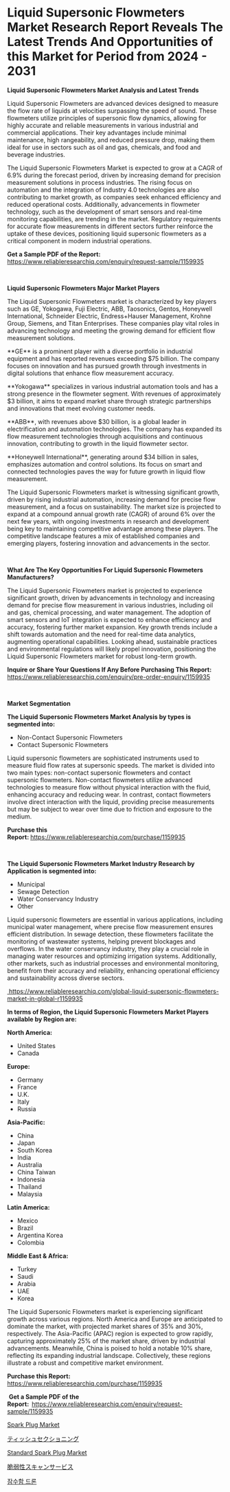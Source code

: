 <p><h1>Liquid Supersonic Flowmeters Market Research Report Reveals The Latest Trends And Opportunities of this Market for Period from 2024 - 2031</h1></p><p><strong>Liquid Supersonic Flowmeters Market Analysis and Latest Trends</strong></p>
<p><p>Liquid Supersonic Flowmeters are advanced devices designed to measure the flow rate of liquids at velocities surpassing the speed of sound. These flowmeters utilize principles of supersonic flow dynamics, allowing for highly accurate and reliable measurements in various industrial and commercial applications. Their key advantages include minimal maintenance, high rangeability, and reduced pressure drop, making them ideal for use in sectors such as oil and gas, chemicals, and food and beverage industries.</p><p>The Liquid Supersonic Flowmeters Market is expected to grow at a CAGR of 6.9% during the forecast period, driven by increasing demand for precision measurement solutions in process industries. The rising focus on automation and the integration of Industry 4.0 technologies are also contributing to market growth, as companies seek enhanced efficiency and reduced operational costs. Additionally, advancements in flowmeter technology, such as the development of smart sensors and real-time monitoring capabilities, are trending in the market. Regulatory requirements for accurate flow measurements in different sectors further reinforce the uptake of these devices, positioning liquid supersonic flowmeters as a critical component in modern industrial operations.</p></p>
<p><strong>Get a Sample PDF of the Report:&nbsp;</strong> <a href="https://www.reliableresearchiq.com/enquiry/request-sample/1159935">https://www.reliableresearchiq.com/enquiry/request-sample/1159935</a></p>
<p>&nbsp;</p>
<p><strong>Liquid Supersonic Flowmeters Major Market Players</strong></p>
<p><p>The Liquid Supersonic Flowmeters market is characterized by key players such as GE, Yokogawa, Fuji Electric, ABB, Taosonics, Gentos, Honeywell International, Schneider Electric, Endress+Hauser Management, Krohne Group, Siemens, and Titan Enterprises. These companies play vital roles in advancing technology and meeting the growing demand for efficient flow measurement solutions.</p><p>**GE** is a prominent player with a diverse portfolio in industrial equipment and has reported revenues exceeding $75 billion. The company focuses on innovation and has pursued growth through investments in digital solutions that enhance flow measurement accuracy.</p><p>**Yokogawa** specializes in various industrial automation tools and has a strong presence in the flowmeter segment. With revenues of approximately $3 billion, it aims to expand market share through strategic partnerships and innovations that meet evolving customer needs.</p><p>**ABB**, with revenues above $30 billion, is a global leader in electrification and automation technologies. The company has expanded its flow measurement technologies through acquisitions and continuous innovation, contributing to growth in the liquid flowmeter sector.</p><p>**Honeywell International**, generating around $34 billion in sales, emphasizes automation and control solutions. Its focus on smart and connected technologies paves the way for future growth in liquid flow measurement.</p><p>The Liquid Supersonic Flowmeters market is witnessing significant growth, driven by rising industrial automation, increasing demand for precise flow measurement, and a focus on sustainability. The market size is projected to expand at a compound annual growth rate (CAGR) of around 6% over the next few years, with ongoing investments in research and development being key to maintaining competitive advantage among these players. The competitive landscape features a mix of established companies and emerging players, fostering innovation and advancements in the sector.</p></p>
<p>&nbsp;</p>
<p><strong>What Are The Key Opportunities For Liquid Supersonic Flowmeters Manufacturers?</strong></p>
<p><p>The Liquid Supersonic Flowmeters market is projected to experience significant growth, driven by advancements in technology and increasing demand for precise flow measurement in various industries, including oil and gas, chemical processing, and water management. The adoption of smart sensors and IoT integration is expected to enhance efficiency and accuracy, fostering further market expansion. Key growth trends include a shift towards automation and the need for real-time data analytics, augmenting operational capabilities. Looking ahead, sustainable practices and environmental regulations will likely propel innovation, positioning the Liquid Supersonic Flowmeters market for robust long-term growth.</p></p>
<p><strong>Inquire or Share Your Questions If Any Before Purchasing This Report:</strong> <a href="https://www.reliableresearchiq.com/enquiry/pre-order-enquiry/1159935">https://www.reliableresearchiq.com/enquiry/pre-order-enquiry/1159935</a></p>
<p>&nbsp;</p>
<p><strong>Market Segmentation</strong></p>
<p><strong>The Liquid Supersonic Flowmeters Market Analysis by types is segmented into:</strong></p>
<p><ul><li>Non-Contact Supersonic Flowmeters</li><li>Contact Supersonic Flowmeters</li></ul></p>
<p><p>Liquid supersonic flowmeters are sophisticated instruments used to measure fluid flow rates at supersonic speeds. The market is divided into two main types: non-contact supersonic flowmeters and contact supersonic flowmeters. Non-contact flowmeters utilize advanced technologies to measure flow without physical interaction with the fluid, enhancing accuracy and reducing wear. In contrast, contact flowmeters involve direct interaction with the liquid, providing precise measurements but may be subject to wear over time due to friction and exposure to the medium.</p></p>
<p><strong>Purchase this Report:&nbsp;</strong><a href="https://www.reliableresearchiq.com/purchase/1159935">https://www.reliableresearchiq.com/purchase/1159935</a></p>
<p>&nbsp;</p>
<p><strong>The Liquid Supersonic Flowmeters Market Industry Research by Application is segmented into:</strong></p>
<p><ul><li>Municipal</li><li>Sewage Detection</li><li>Water Conservancy Industry</li><li>Other</li></ul></p>
<p><p>Liquid supersonic flowmeters are essential in various applications, including municipal water management, where precise flow measurement ensures efficient distribution. In sewage detection, these flowmeters facilitate the monitoring of wastewater systems, helping prevent blockages and overflows. In the water conservancy industry, they play a crucial role in managing water resources and optimizing irrigation systems. Additionally, other markets, such as industrial processes and environmental monitoring, benefit from their accuracy and reliability, enhancing operational efficiency and sustainability across diverse sectors.</p></p>
<p><a href="https://www.reliableresearchiq.com/global-liquid-supersonic-flowmeters-market-in-global-r1159935">&nbsp;https://www.reliableresearchiq.com/global-liquid-supersonic-flowmeters-market-in-global-r1159935</a></p>
<p><strong>In terms of Region, the Liquid Supersonic Flowmeters Market Players available by Region are:</strong></p>
<p>
    <p> <strong> North America: </strong>
        <ul>
            <li>United States</li>
            <li>Canada</li>
        </ul>
        </p> 
    <p> <strong> Europe: </strong>
        <ul>
            <li>Germany</li>
            <li>France</li>
            <li>U.K.</li>
            <li>Italy</li>
            <li>Russia</li>
        </ul>
        </p> 
    <p> <strong> Asia-Pacific: </strong>
        <ul>
            <li>China</li>
            <li>Japan</li>
            <li>South Korea</li>
            <li>India</li>
            <li>Australia</li>
            <li>China Taiwan</li>
            <li>Indonesia</li>
            <li>Thailand</li>
            <li>Malaysia</li>
        </ul>
        </p> 
    <p> <strong> Latin America: </strong>
        <ul>
            <li>Mexico</li>
            <li>Brazil</li>
            <li>Argentina Korea</li>
            <li>Colombia</li>
        </ul>
        </p> 
    <p> <strong> Middle East & Africa: </strong>
        <ul>
            <li>Turkey</li>
            <li>Saudi</li>
            <li>Arabia</li>
            <li>UAE</li>
            <li>Korea</li>
        </ul>
    </p>
    </p>
<p><p>The Liquid Supersonic Flowmeters market is experiencing significant growth across various regions. North America and Europe are anticipated to dominate the market, with projected market shares of 35% and 30%, respectively. The Asia-Pacific (APAC) region is expected to grow rapidly, capturing approximately 25% of the market share, driven by industrial advancements. Meanwhile, China is poised to hold a notable 10% share, reflecting its expanding industrial landscape. Collectively, these regions illustrate a robust and competitive market environment.</p></p>
<p><strong>Purchase this Report: </strong><a href="https://www.reliableresearchiq.com/purchase/1159935">https://www.reliableresearchiq.com/purchase/1159935</a></p>
<p>&nbsp;<strong>Get a Sample PDF of the Report:&nbsp;&nbsp;</strong><a href="https://www.reliableresearchiq.com/enquiry/request-sample/1159935">https://www.reliableresearchiq.com/enquiry/request-sample/1159935</a></p>
<p><strong></strong></p>
<p><p><a href="https://www.linkedin.com/pulse/global-spark-plug-market-product-type-application-region-2l3se?trackingId=2GHE%2Fj8rQSe18XkHTHJPBg%3D%3D">Spark Plug Market</a></p><p><a href="https://medium.com/@deliaschoen/tissue-sectioning-market-%E3%81%AE%E3%82%B0%E3%83%AD%E3%83%BC%E3%83%90%E3%83%AB%E5%B8%82%E5%A0%B4%E6%A6%82%E8%A6%81%E3%81%AF-%E4%B8%96%E7%95%8C%E3%81%8A%E3%82%88%E3%81%B3%E4%B8%BB%E8%A6%81%E5%B8%82%E5%A0%B4%E3%81%AB%E3%81%8A%E3%81%91%E3%82%8B%E6%A5%AD%E7%95%8C%E3%81%AB%E5%BD%B1%E9%9F%BF%E3%82%92%E4%B8%8E%E3%81%88%E3%82%8B%E4%B8%BB%E8%A6%81%E3%81%AA%E3%83%88%E3%83%AC%E3%83%B3%E3%83%89%E3%81%AB%E3%81%A4%E3%81%84%E3%81%A6-%E7%8B%AC%E8%87%AA%E3%81%AE%E8%A6%96%E7%82%B9%E3%82%92%E6%8F%90%E4%BE%9B%E3%81%97%E3%81%BE%E3%81%99-d669bd41dfdc">ティッシュセクショニング</a></p><p><a href="https://www.linkedin.com/pulse/global-standard-spark-plug-market-trends-analysis-future-vkxze?trackingId=Ww7IV3ruQ8O5UkWfQVXgRg%3D%3D">Standard Spark Plug Market</a></p><p><a href="https://medium.com/@aviscarter68/vulnerability-scanning-service-market-%E3%81%AF-%E3%82%B3%E3%82%B9%E3%83%88%E7%AE%A1%E7%90%86%E3%81%A8%E5%8A%B9%E7%8E%87%E5%90%91%E4%B8%8A%E3%82%92%E5%84%AA%E5%85%88%E3%81%97%E3%81%BE%E3%81%99-%E3%81%95%E3%82%89%E3%81%AB-%E5%A0%B1%E5%91%8A%E6%9B%B8%E3%81%AF%E5%B8%82%E5%A0%B4%E3%81%AE%E9%9C%80%E8%A6%81%E9%9D%A2%E3%81%A8%E4%BE%9B%E7%B5%A6%E9%9D%A2%E3%81%AE%E4%B8%A1%E6%96%B9%E3%82%92%E3%82%AB%E3%83%90%E3%83%BC%E3%81%97%E3%81%A6%E3%81%84%E3%81%BE%E3%81%99-81a9a9b29463">脆弱性スキャンサービス</a></p><p><a href="https://medium.com/@philip.paige_33635/%EC%9E%A0%EC%88%98%ED%95%A8-%EB%93%9C%EB%A1%A0-%EC%8B%9C%EC%9E%A5-%ED%98%81%EB%AA%85-2024-2031-%ED%96%A5%ED%9B%84-10%EB%85%84%EC%9D%84-%EC%9D%B4%EB%81%84%EB%8A%94-%EC%8B%9C%EC%9E%A5-%ED%8A%B8%EB%A0%8C%EB%93%9C-e0aad0ac09c5">잠수함 드론</a></p></p>
